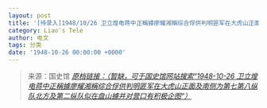 ```yaml
---
layout: post
title: '[待录入]1948/10/26 卫立煌电蒋中正稱據廖耀湘稱综合俘供判明匪军在大虎山正面及南侧为第七第八纵队北方及第二纵队似在盘山據并对营口有积极企图'
category: Liao's Tele
author: 电文
tags: 分类
date: '1948-10-26 00:00:00 +0000'
---
```



> 来源：国史馆 [*原档链接：（暂缺，可于国史馆网站搜索“1948-10-26 卫立煌电蒋中正稱據廖耀湘稱综合俘供判明匪军在大虎山正面及南侧为第七第八纵队北方及第二纵队似在盘山據并对营口有积极企图“）*]()
